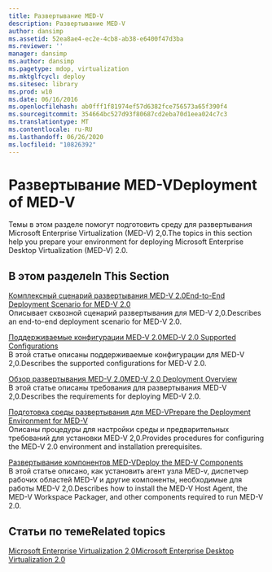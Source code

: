 ```yaml
---
title: Развертывание MED-V
description: Развертывание MED-V
author: dansimp
ms.assetid: 52ea8ae4-ec2e-4cb8-ab38-e6400f47d3ba
ms.reviewer: ''
manager: dansimp
ms.author: dansimp
ms.pagetype: mdop, virtualization
ms.mktglfcycl: deploy
ms.sitesec: library
ms.prod: w10
ms.date: 06/16/2016
ms.openlocfilehash: ab0fff1f81974ef57d6382fce756573a65f390f4
ms.sourcegitcommit: 354664bc527d93f80687cd2eba70d1eea024c7c3
ms.translationtype: MT
ms.contentlocale: ru-RU
ms.lasthandoff: 06/26/2020
ms.locfileid: "10826392"
---
```

# <span data-ttu-id="86bc7-103">Развертывание MED-V</span><span class="sxs-lookup"><span data-stu-id="86bc7-103">Deployment of MED-V</span></span>


<span data-ttu-id="86bc7-104">Темы в этом разделе помогут подготовить среду для развертывания Microsoft Enterprise Virtualization (MED-V) 2,0.</span><span class="sxs-lookup"><span data-stu-id="86bc7-104">The topics in this section help you prepare your environment for deploying Microsoft Enterprise Desktop Virtualization (MED-V) 2.0.</span></span>

## <span data-ttu-id="86bc7-105">В этом разделе</span><span class="sxs-lookup"><span data-stu-id="86bc7-105">In This Section</span></span>


<a href="" id="end-to-end-deployment-scenario-for-med-v-2-0"></a>[<span data-ttu-id="86bc7-106">Комплексный сценарий развертывания MED-V 2.0</span><span class="sxs-lookup"><span data-stu-id="86bc7-106">End-to-End Deployment Scenario for MED-V 2.0</span></span>](end-to-end-deployment-scenario-for-med-v-20.md)  
<span data-ttu-id="86bc7-107">Описывает сквозной сценарий развертывания для MED-V 2,0.</span><span class="sxs-lookup"><span data-stu-id="86bc7-107">Describes an end-to-end deployment scenario for MED-V 2.0.</span></span>

<a href="" id="med-v-2-0-supported-configurations"></a>[<span data-ttu-id="86bc7-108">Поддерживаемые конфигурации MED-V 2.0</span><span class="sxs-lookup"><span data-stu-id="86bc7-108">MED-V 2.0 Supported Configurations</span></span>](med-v-20-supported-configurations.md)  
<span data-ttu-id="86bc7-109">В этой статье описаны поддерживаемые конфигурации для MED-V 2,0.</span><span class="sxs-lookup"><span data-stu-id="86bc7-109">Describes the supported configurations for MED-V 2.0.</span></span>

<a href="" id="med-v-2-0-deployment-overview"></a>[<span data-ttu-id="86bc7-110">Обзор развертывания MED-V 2.0</span><span class="sxs-lookup"><span data-stu-id="86bc7-110">MED-V 2.0 Deployment Overview</span></span>](med-v-20-deployment-overview.md)  
<span data-ttu-id="86bc7-111">В этой статье описаны требования для развертывания MED-V 2,0.</span><span class="sxs-lookup"><span data-stu-id="86bc7-111">Describes the requirements for deploying MED-V 2.0.</span></span>

<a href="" id="prepare-the-deployment-environment-for-med-v"></a>[<span data-ttu-id="86bc7-112">Подготовка среды развертывания для MED-V</span><span class="sxs-lookup"><span data-stu-id="86bc7-112">Prepare the Deployment Environment for MED-V</span></span>](prepare-the-deployment-environment-for-med-v.md)  
<span data-ttu-id="86bc7-113">Описаны процедуры для настройки среды и предварительных требований для установки MED-V 2,0.</span><span class="sxs-lookup"><span data-stu-id="86bc7-113">Provides procedures for configuring the MED-V 2.0 environment and installation prerequisites.</span></span>

<a href="" id="deploy-the-med-v-components"></a>[<span data-ttu-id="86bc7-114">Развертывание компонентов MED-V</span><span class="sxs-lookup"><span data-stu-id="86bc7-114">Deploy the MED-V Components</span></span>](deploy-the-med-v-components.md)  
<span data-ttu-id="86bc7-115">В этой статье описано, как установить агент узла MED-v, диспетчер рабочих областей MED-V и другие компоненты, необходимые для работы MED-V 2,0.</span><span class="sxs-lookup"><span data-stu-id="86bc7-115">Describes how to install the MED-V Host Agent, the MED-V Workspace Packager, and other components required to run MED-V 2.0.</span></span>

## <span data-ttu-id="86bc7-116">Статьи по теме</span><span class="sxs-lookup"><span data-stu-id="86bc7-116">Related topics</span></span>


[<span data-ttu-id="86bc7-117">Microsoft Enterprise Virtualization 2,0</span><span class="sxs-lookup"><span data-stu-id="86bc7-117">Microsoft Enterprise Desktop Virtualization 2.0</span></span>](index.md)

 

 





